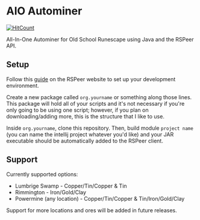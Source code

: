 # AIO Autominer

[![HitCount](http://hits.dwyl.com/DavidSadowsky/Autominer.svg)](http://hits.dwyl.com/DavidSadowsky/RSBot-Suite)

All-In-One Autominer for Old School Runescape using Java and the RSPeer API.

## Setup

Follow this [guide](https://docs.rspeer.org/docs/setting-up-dev-environment) on the RSPeer website to set up your development environment.

Create a new package called `org.yourname` or something along those lines. This package will hold all of your scripts and it's not necessary if you're only going to be using one script; however, if you plan on downloading/adding more, this is the structure that I like to use.

Inside `org.yourname`, clone this repository. Then, build module `project name` (you can name the intellij project whatever you'd like) and your JAR executable should be automatically added to the RSPeer client.

## Support

Currently supported options:

- Lumbrige Swamp - Copper/Tin/Copper & Tin
- Rimmington - Iron/Gold/Clay
- Powermine (any location) - Copper/Tin/Copper & Tin/Iron/Gold/Clay

Support for more locations and ores will be added in future releases.
